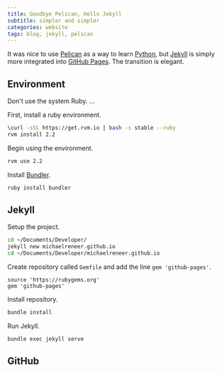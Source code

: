 ```yaml
---
title: Goodbye Pelican, Hello Jekyll
subtitle: simpler and simpler
categories: website
tags: blog, jekyll, pelican
---
```


It was nice to use [Pelican][] as a way to learn [Python][], but [Jekyll][] is
simply more integrated into [GitHub Pages][]. The transition is elegant.

## Environment

Don't use the system Ruby.
...

First, install a ruby environment.

~~~ bash
\curl -sSL https://get.rvm.io | bash -s stable --ruby
rvm install 2.2
~~~

Begin using the environment.

~~~ bash
rvm use 2.2
~~~

Install [Bundler][].

~~~ bash
ruby install bundler
~~~

## Jekyll

Setup the project.

~~~ bash
cd ~/Documents/Developer/
jekyll new michaelreneer.github.io
cd ~/Documents/Developer/michaelreneer.github.io
~~~

Create repository called `Gemfile` and add the line `gem 'github-pages'`.

    source 'https://rubygems.org'
    gem 'github-pages'

Install repository.

~~~ bash
bundle install
~~~

Run Jekyll.

~~~ bash
bundle exec jekyll serve
~~~

## GitHub



[github pages]: http://pages.github.com "GitHub Pages"
[bundler]: http:// "Bundler"
[jekyll]: http://jekyllrb.com "Jekyll"
[pelican]: http://github.com/getpelican/pelican "Pelican"
[python]: http://www.python.org "Python"
